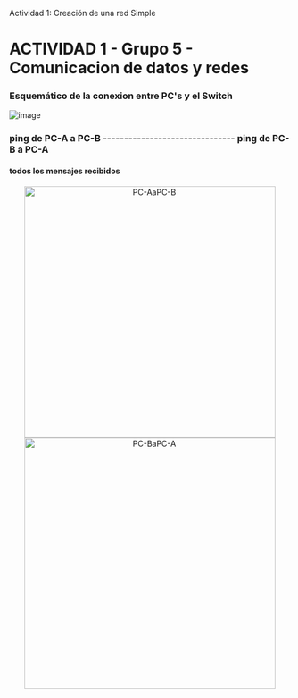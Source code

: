 Actividad 1: Creación de una red Simple

# ACTIVIDAD 1  -  Grupo 5  -  Comunicacion de datos y redes 
### Esquemático de la conexion entre PC's y el Switch
![image](https://github.com/JosueFlorian17/Comunicacion_de_datos_y_redes-2024/assets/150297452/993dcc8c-87b5-4a6c-9248-5b8f015d429c)
<br>

### ping de PC-A a PC-B                           -------------------------------              ping de PC-B a PC-A
#### todos los mensajes recibidos
<p align = "center">
  <img src="https://github.com/JosueFlorian17/Comunicacion_de_datos_y_redes-2024/assets/150297452/d94cfecb-36e3-4987-af59-96c0526bd3f2" alt="PC-AaPC-B" width="450px" />
   
  <img src="https://github.com/JosueFlorian17/Comunicacion_de_datos_y_redes-2024/assets/150297452/a85ff504-f628-448a-a561-116c44de6c34" alt="PC-BaPC-A" width="450px" />
</p>
